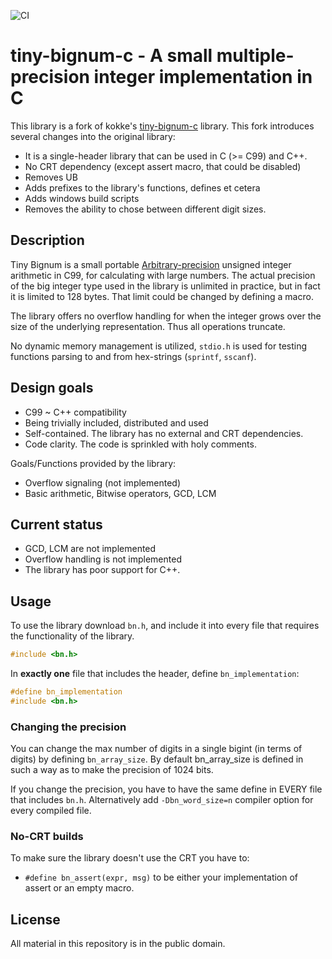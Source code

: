 ![CI](https://github.com/kokke/tiny-bignum-c/workflows/CI/badge.svg)

# tiny-bignum-c - A small multiple-precision integer implementation in C

This library is a fork of kokke's [tiny-bignum-c](https://github.com/kokke/tiny-bignum-c) library. This fork introduces several changes into the original library:

- It is a single-header library that can be used in C (>= C99) and C++.
- No CRT dependency (except assert macro, that could be disabled)
- Removes UB
- Adds prefixes to the library's functions, defines et cetera
- Adds windows build scripts
- Removes the ability to chose between different digit sizes.

## Description

Tiny Bignum is a small portable [Arbitrary-precision](https://en.wikipedia.org/wiki/Arbitrary-precision_arithmetic)
  unsigned integer arithmetic in C99, for calculating with large numbers. The
  actual precision of the big integer type used in the library is unlimited in
  practice, but in fact it is limited to 128 bytes. That limit could be changed
  by defining a macro.

The library offers no overflow handling for when the integer grows over the
  size of the underlying representation. Thus all operations truncate.

No dynamic memory management is utilized, `stdio.h` is used for testing
  functions parsing to and from hex-strings (`sprintf`, `sscanf`).

## Design goals

- C99 ~ C++ compatibility
- Being trivially included, distributed and used
- Self-contained. The library has no external and CRT dependencies.
- Code clarity. The code is sprinkled with holy comments.

Goals/Functions provided by the library:

- Overflow signaling (not implemented)
- Basic arithmetic, Bitwise operators, GCD, LCM

## Current status

- GCD, LCM are not implemented
- Overflow handling is not implemented
- The library has poor support for C++.

## Usage

To use the library download `bn.h`, and include it into every file that
requires the functionality of the library.

```c
#include <bn.h>
```

In **exactly one** file that includes the header, define `bn_implementation`:

```c
#define bn_implementation
#include <bn.h>
```

### Changing the precision

You can change the max number of digits in a single bigint (in terms of digits)
by defining `bn_array_size`. By default bn_array_size is defined in such a way
as to make the precision of 1024 bits.

If you change the precision, you have to have the same define in EVERY file
that includes `bn.h`. Alternatively add `-Dbn_word_size=n` compiler option
for every compiled file.

### No-CRT builds

To make sure the library doesn't use the CRT you have to:

- `#define bn_assert(expr, msg)` to be either your implementation of assert or
  an empty macro.

## License

All material in this repository is in the public domain.

